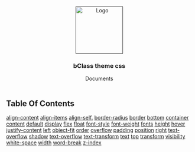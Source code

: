 <p align="center">

  <a href="">
    <img src="#" alt="Logo" width="128" height="128">
  </a>

  <h3 align="center">bClass theme css</h3>

  <p align="center">
    Documents
    <br/>
    <br/>
  </p>
</p>

## Table Of Contents

[align-content](./align-content.md)
[align-items](./align-items.md)
[align-self.](./align-self.md)
[border-radius](./border-radius.md)
[border](./border.md)
[bottom](./bottom.md)
[container](./container.md)
[content](./content.md)
[default](./default.md)
[display](./display.md)
[flex](./flex.md)
[float](./float.md)
[font-style](./font-style.md)
[font-weight](./font-weight.md)
[fonts](./fonts.md)
[height](./height.md)
[hover](./hover.md)
[justify-content](./justify-content.md)
[left](./left.md)
[object-fit](./object-fit.md)
[order](./order.md)
[overflow](./overflow.md)
[padding](./padding.md)
[position](./position.md)
[right](./right.md)
[text-overflow](./text-overflow.md)
[shadow](./shadow.md)
[text-overflow](./text-overflow.md)
[text-transform](./text-transform.md)
[text](./text.md)
[top](./top.md)
[transform](./transform.md)
[visibility](./visibility.md)
[white-space](./white-space.md)
[width](./width.md)
[word-break](./word-break.md)
[z-index](./z-index.md)
